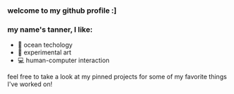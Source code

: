 ### welcome to my github profile :]  
### my name's tanner, I like:  
* 🌊 ocean techology  
* 🎨 experimental art  
* 💻 human-computer interaction  

feel free to take a look at my pinned projects for some of my favorite things I've worked on!
<!--
**tannerpoling/tannerpoling** is a ✨ _special_ ✨ repository because its `README.md` (this file) appears on your GitHub profile.

Here are some ideas to get you started:

- 🔭 I’m currently working on ...
- 🌱 I’m currently learning ...
- 👯 I’m looking to collaborate on ...
- 🤔 I’m looking for help with ...
- 💬 Ask me about ...
- 📫 How to reach me: ...
- 😄 Pronouns: ...
- ⚡ Fun fact: ...
-->
